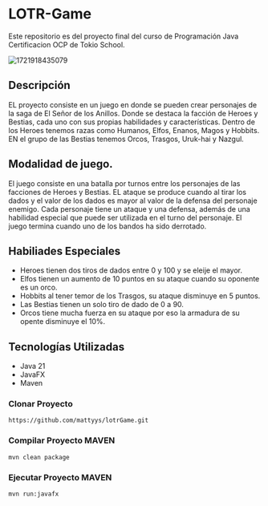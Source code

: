 # LOTR-Game

Este repositorio es del proyecto final del curso de Programación Java Certificacion OCP de Tokio School.

![1721918435079](image/Readme/1721918435079.png)

## Descripción

EL proyecto consiste en un juego en donde se pueden crear personajes de la saga de El Señor de los Anillos.
Donde se destaca la facción de Heroes y Bestias, cada uno con sus propias habilidades y características.
Dentro de los Heroes tenemos razas como Humanos, Elfos, Enanos, Magos y Hobbits. EN el grupo de las Bestias tenemos Orcos, Trasgos, Uruk-hai y Nazgul.

## Modalidad de juego.

El juego consiste en una batalla por turnos entre los personajes de las facciones de Heroes y Bestias.
EL ataque se produce cuando al tirar los dados y el valor de los dados es mayor al valor de la defensa del personaje enemigo.
Cada personaje tiene un ataque y una defensa, además de una habilidad especial que puede ser utilizada en el turno del personaje.
El juego termina cuando uno de los bandos ha sido derrotado.

## Habiliades Especiales

- Heroes tienen dos tiros de dados entre 0 y 100 y se eleije el mayor.
- Elfos tienen un aumento de 10 puntos en su ataque cuando su oponente es un orco.
- Hobbits al tener temor de los Trasgos, su ataque disminuye en 5 puntos.
- Las Bestias tienen un solo tiro de dado de 0 a 90.
- Orcos tiene mucha fuerza en su ataque por eso la armadura de su opente disminuye el 10%.

## Tecnologías Utilizadas

- Java 21
- JavaFX
- Maven

### Clonar Proyecto

```
https://github.com/mattyys/lotrGame.git
```

### Compilar Proyecto MAVEN

```
mvn clean package
```

### Ejecutar Proyecto MAVEN

```
mvn run:javafx
```
